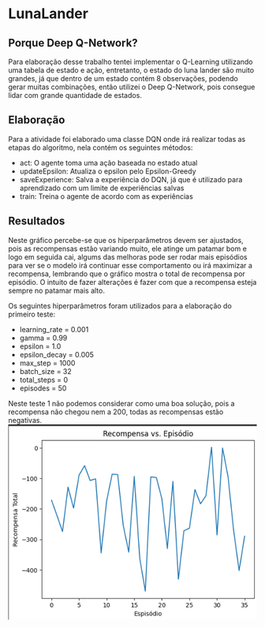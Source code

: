 # LunaLander

## Porque Deep Q-Network?

Para elaboração desse trabalho tentei implementar o Q-Learning utilizando uma tabela de estado e ação, entretanto, o estado do luna lander são muito grandes, já que dentro de um estado contém 8 observações, podendo gerar muitas combinações, então utilizei o Deep Q-Network, pois consegue lidar com grande quantidade de estados.

## Elaboração

Para a atividade foi elaborado uma classe DQN onde irá realizar todas as etapas do algoritmo, nela contém os seguintes métodos:

* act: O agente toma uma ação baseada no estado atual
* updateEpsilon: Atualiza o epsilon pelo Epsilon-Greedy
* saveExperience: Salva a experiência do DQN, já que é utilizado para aprendizado com um limite de experiências salvas
* train: Treina o agente de acordo com as experiências
  
## Resultados

Neste gráfico percebe-se que os hiperparâmetros devem ser ajustados, pois as recompensas estão variando muito, ele atinge um patamar bom e logo em seguida cai, algums das melhoras pode ser rodar mais episódios para ver se o modelo irá continuar esse comportamento ou irá maximizar a recompensa, lembrando que o gráfico mostra o total de recompensa por episódio. O intuito de fazer alterações é fazer com que a recompensa esteja sempre no patamar mais alto.

Os seguintes hiperparâmetros foram utilizados para a elaboração do primeiro teste:
* learning_rate = 0.001
* gamma = 0.99
* epsilon = 1.0
* epsilon_decay = 0.005
* max_step = 1000
* batch_size = 32
* total_steps = 0
* episodes = 50

Neste teste 1 não podemos considerar como uma boa solução, pois a recompensa não chegou nem a 200, todas as recompensas estão negativas.
![RecompensaEpisodio](1-RecompensaEpisodio.png)
